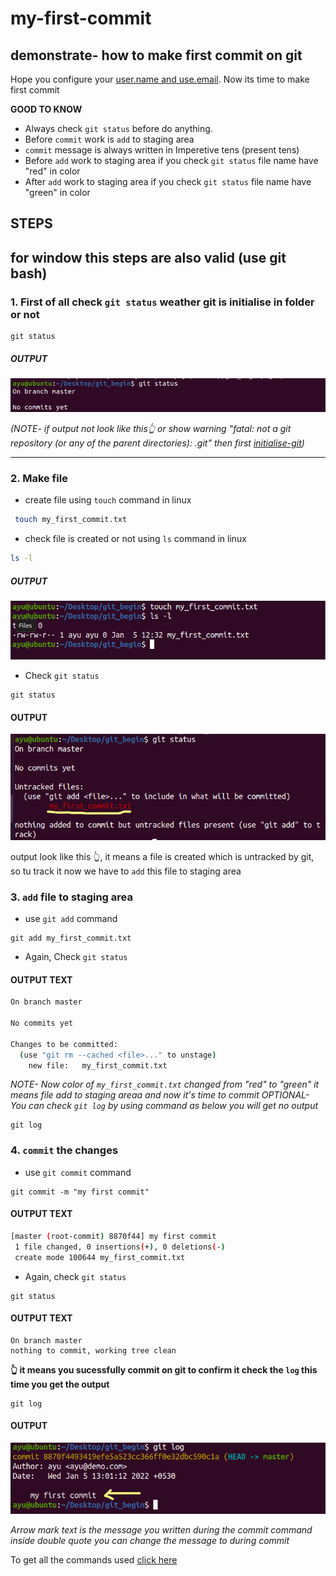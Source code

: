 # my-first-commit

**demonstrate- how to make first commit on git**
---

Hope you configure your [user.name and use.email](https://github.com/ayulearn/git-begining). Now its time to make first commit 

**GOOD TO KNOW**
+ Always check `git status` before do anything.
+ Before `commit` work is `add` to staging area 
+ `commit` message is always written in Imperetive tens (present tens)
+ Before `add` work to staging area if you check `git status` file name have "red" in color
+ After `add` work to staging area if you check `git status` file name have "green" in color


## STEPS

for window this steps are also valid (use git bash) 
---
### 1. First of all check `git status` weather git is initialise in folder or not 

```git
git status
```

##### OUTPUT
![git status](https://github.com/ayulearn/git-practice/blob/main/3.png)

*(NOTE- if output not look like this👆 or show warning "fatal: not a git repository (or any of the parent directories): .git" then first [initialise-git](https://github.com/ayulearn/git-begining))*

---


### 2. Make file 

+ create file using `touch` command in linux 
 ```bash
  touch my_first_commit.txt
 ```
+ check file is created or not using `ls` command in linux
```bash
ls -l
```
##### OUTPUT
![output](https://github.com/ayulearn/git-practice/blob/main/6.png)

+ Check `git status` 
``` git 
git status
```
#### OUTPUT

![output](https://github.com/ayulearn/git-practice/blob/git-first-commit-ss/7.png)

output look like this 👆, it means a file is created which is untracked by git, so tu track it now we have to `add` this file to staging area 

### 3. `add` file to staging area
+ use `git add` command 

```git 
git add my_first_commit.txt
```
+ Again, Check `git status`

#### OUTPUT TEXT
``` bash
On branch master

No commits yet

Changes to be committed:
  (use "git rm --cached <file>..." to unstage)
	new file:   my_first_commit.txt
```
*NOTE- Now color of `my_first_commit.txt` changed from "red" to "green" it means file add to staging areaa and now it's time to commit*
*OPTIONAL- You can check `git log` by using  command as below you will get no output*
```
git log
```

### 4. `commit` the changes 
+ use `git commit` command 
```
git commit -m "my first commit"
````
#### OUTPUT TEXT 
```bash
[master (root-commit) 8870f44] my first commit
 1 file changed, 0 insertions(+), 0 deletions(-)
 create mode 100644 my_first_commit.txt
```
+ Again, check `git status`
```
git status
```
#### OUTPUT TEXT 
```
On branch master
nothing to commit, working tree clean
```
**👆 it means you sucessfully commit on git to confirm it check the `log` this time you get the output**

```
git log 
```
#### OUTPUT

![output](https://github.com/ayulearn/git-practice/blob/git-first-commit-ss/log.png)

*Arrow mark text is the message you written during the commit command inside double quote you can change the message to during commit*

To get all the commands used [click here](https://github.com/ayulearn/my-first-commit/blob/main/linux-command.txt)
 





